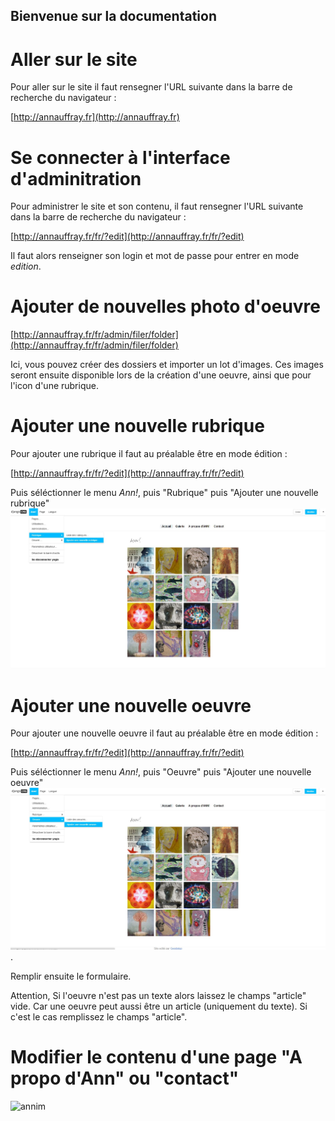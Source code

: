 Bienvenue sur la documentation
---------

# Aller sur le site 

Pour aller sur le site il faut rensegner l'URL suivante dans la barre de recherche du navigateur :

[http://annauffray.fr](http://annauffray.fr) 

# Se connecter à l'interface d'adminitration

Pour administrer le site et son contenu, il faut rensegner l'URL suivante dans la barre de recherche du navigateur :

[http://annauffray.fr/fr/?edit](http://annauffray.fr/fr/?edit)

Il faut alors renseigner son login et mot de passe pour entrer en mode *edition*.


# Ajouter de nouvelles photo d'oeuvre
 
[http://annauffray.fr/fr/admin/filer/folder](http://annauffray.fr/fr/admin/filer/folder)

Ici, vous pouvez créer des dossiers et importer un lot d'images. Ces images seront ensuite disponible lors de la création d'une oeuvre, ainsi que pour l'icon d'une rubrique.

# Ajouter une nouvelle rubrique

Pour ajouter une rubrique il faut au préalable être en mode édition :

[http://annauffray.fr/fr/?edit](http://annauffray.fr/fr/?edit)

Puis séléctionner le menu *Ann!*, puis "Rubrique" puis "Ajouter une nouvelle rubrique"
![capture](capture_ecran/add_rubrique.JPG) 

# Ajouter une nouvelle oeuvre

Pour ajouter une nouvelle oeuvre il faut au préalable être en mode édition :

[http://annauffray.fr/fr/?edit](http://annauffray.fr/fr/?edit)

Puis séléctionner le menu *Ann!*, puis "Oeuvre" puis "Ajouter une nouvelle oeuvre"
![capture](capture_ecran/add_oeuvre.JPG).

Remplir ensuite le formulaire. 

Attention, 
Si l'oeuvre n'est pas un texte alors laissez le champs "article" vide.
Car une oeuvre peut aussi être un article (uniquement du texte). 
Si c'est le cas remplissez le champs "article". 

# Modifier le contenu d'une page "A propo d'Ann" ou "contact"

![annim](gif_annim/modify_page.gif)